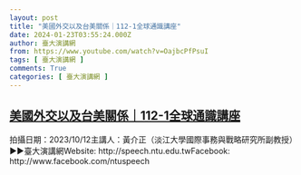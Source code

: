 ```yaml
---
layout: post
title: "美國外交以及台美關係｜112-1全球通識講座"
date: 2024-01-23T03:55:24.000Z
author: 臺大演講網
from: https://www.youtube.com/watch?v=OajbcPfPsuI
tags: [ 臺大演講網 ]
comments: True
categories: [ 臺大演講網 ]
---
```

<!--1705982124000-->
[美國外交以及台美關係｜112-1全球通識講座](https://www.youtube.com/watch?v=OajbcPfPsuI)
------

<div>
拍攝日期：2023/10/12主講人：黃介正（淡江大學國際事務與戰略研究所副教授）►►臺大演講網Website: http://speech.ntu.edu.twFacebook: http://www.facebook.com/ntuspeech
</div>

